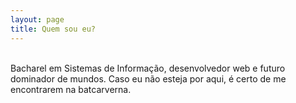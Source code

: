 ```yaml
---
layout: page
title: Quem sou eu?
---
```

<br>
Bacharel em Sistemas de Informação, desenvolvedor web e futuro dominador de mundos. Caso eu não esteja por aqui, é certo de me encontrarem na batcarverna.